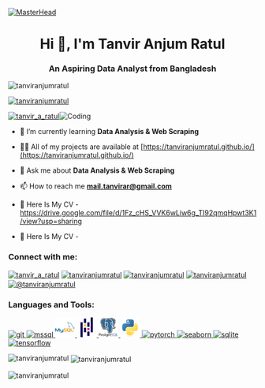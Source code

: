 [![MasterHead](https://miro.medium.com/v2/resize:fit:679/0*tD5kEC2JYcKHH0zO.gif)](https://tanviranjumratul.github.io)
<h1 align="center">Hi 👋, I'm Tanvir Anjum Ratul</h1>
<h3 align="center">An Aspiring Data Analyst from Bangladesh</h3>

<p align="left"> <img src="https://komarev.com/ghpvc/?username=tanviranjumratul&label=Profile%20views&color=0e75b6&style=flat" alt="tanviranjumratul" /> </p>

<p align="left"> <a href="https://github.com/ryo-ma/github-profile-trophy"><img src="https://github-profile-trophy.vercel.app/?username=tanviranjumratul" alt="tanviranjumratul" /></a> </p>
<img align="right" alt="Coding" width="400" src="https://i.pinimg.com/originals/81/17/8b/81178b47a8598f0c81c4799f2cdd4057.gif">
<p align="left"> <a href="https://twitter.com/tanvir_a_ratul" target="blank"><img src="https://img.shields.io/twitter/follow/tanvir_a_ratul?logo=twitter&style=for-the-badge" alt="tanvir_a_ratul" /></a> </p>

- 🌱 I’m currently learning **Data Analysis & Web Scraping**

- 👨‍💻 All of my projects are available at [https://tanviranjumratul.github.io/](https://tanviranjumratul.github.io/)

- 💬 Ask me about **Data Analysis & Web Scraping**

- 📫 How to reach me **mail.tanvirar@gmail.com**

- 📄 Here Is My CV - [https://drive.google.com/file/d/1Fz_cHS_VVK6wLiw6g_TI92qmqHpwt3K1/view?usp=sharing ](https://drive.google.com/file/d/1Fz_cHS_VVK6wLiw6g_TI92qmqHpwt3K1/view?usp=drive_link)
- 📄 Here Is My CV -  
<h3 align="left">Connect with me:</h3>
<p align="left">
<a href="https://twitter.com/tanvir_a_ratul" target="blank"><img align="center" src="https://raw.githubusercontent.com/rahuldkjain/github-profile-readme-generator/master/src/images/icons/Social/twitter.svg" alt="tanvir_a_ratul" height="30" width="40" /></a>
<a href="https://linkedin.com/in/tanviranjumratul" target="blank"><img align="center" src="https://raw.githubusercontent.com/rahuldkjain/github-profile-readme-generator/master/src/images/icons/Social/linked-in-alt.svg" alt="tanviranjumratul" height="30" width="40" /></a>
<a href="https://fb.com/tanviranjumratul" target="blank"><img align="center" src="https://raw.githubusercontent.com/rahuldkjain/github-profile-readme-generator/master/src/images/icons/Social/facebook.svg" alt="tanviranjumratul" height="30" width="40" /></a>
<a href="https://instagram.com/tanviranjumratul" target="blank"><img align="center" src="https://raw.githubusercontent.com/rahuldkjain/github-profile-readme-generator/master/src/images/icons/Social/instagram.svg" alt="tanviranjumratul" height="30" width="40" /></a>
<a href="https://www.youtube.com/c/@tanviranjumratul" target="blank"><img align="center" src="https://raw.githubusercontent.com/rahuldkjain/github-profile-readme-generator/master/src/images/icons/Social/youtube.svg" alt="@tanviranjumratul" height="30" width="40" /></a>
</p>

<h3 align="left">Languages and Tools:</h3>
<p align="left"> <a href="https://git-scm.com/" target="_blank" rel="noreferrer"> <img src="https://www.vectorlogo.zone/logos/git-scm/git-scm-icon.svg" alt="git" width="40" height="40"/> </a> <a href="https://www.microsoft.com/en-us/sql-server" target="_blank" rel="noreferrer"> <img src="https://www.svgrepo.com/show/303229/microsoft-sql-server-logo.svg" alt="mssql" width="40" height="40"/> </a> <a href="https://www.mysql.com/" target="_blank" rel="noreferrer"> <img src="https://raw.githubusercontent.com/devicons/devicon/master/icons/mysql/mysql-original-wordmark.svg" alt="mysql" width="40" height="40"/> </a> <a href="https://pandas.pydata.org/" target="_blank" rel="noreferrer"> <img src="https://raw.githubusercontent.com/devicons/devicon/2ae2a900d2f041da66e950e4d48052658d850630/icons/pandas/pandas-original.svg" alt="pandas" width="40" height="40"/> </a> <a href="https://www.postgresql.org" target="_blank" rel="noreferrer"> <img src="https://raw.githubusercontent.com/devicons/devicon/master/icons/postgresql/postgresql-original-wordmark.svg" alt="postgresql" width="40" height="40"/> </a> <a href="https://www.python.org" target="_blank" rel="noreferrer"> <img src="https://raw.githubusercontent.com/devicons/devicon/master/icons/python/python-original.svg" alt="python" width="40" height="40"/> </a> <a href="https://pytorch.org/" target="_blank" rel="noreferrer"> <img src="https://www.vectorlogo.zone/logos/pytorch/pytorch-icon.svg" alt="pytorch" width="40" height="40"/> </a> <a href="https://seaborn.pydata.org/" target="_blank" rel="noreferrer"> <img src="https://seaborn.pydata.org/_images/logo-mark-lightbg.svg" alt="seaborn" width="40" height="40"/> </a> <a href="https://www.sqlite.org/" target="_blank" rel="noreferrer"> <img src="https://www.vectorlogo.zone/logos/sqlite/sqlite-icon.svg" alt="sqlite" width="40" height="40"/> </a> <a href="https://www.tensorflow.org" target="_blank" rel="noreferrer"> <img src="https://www.vectorlogo.zone/logos/tensorflow/tensorflow-icon.svg" alt="tensorflow" width="40" height="40"/> </a> </p>

<p><img align="left" src="https://github-readme-stats.vercel.app/api/top-langs?username=tanviranjumratul&show_icons=true&locale=en&layout=compact" alt="tanviranjumratul" /></p>

<p>&nbsp;<img align="center" src="https://github-readme-stats.vercel.app/api?username=tanviranjumratul&show_icons=true&locale=en" alt="tanviranjumratul" /></p>

<p><img align="center" src="https://github-readme-streak-stats.herokuapp.com/?user=tanviranjumratul&" alt="tanviranjumratul" /></p>

